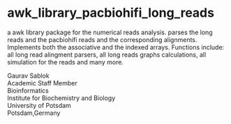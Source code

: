 # awk_library_pacbiohifi_long_reads
a awk library package for the numerical reads analysis. parses the long reads and the pacbiohifi reads and the corresponding alignments. Implements both the associative and the indexed arrays. Functions include: all long read alingment parsers, all long reads graphs calculations, all simulation for the reads and many more. 

Gaurav Sablok \
Academic Staff Member \
Bioinformatics \
Institute for Biochemistry and Biology \
University of Potsdam \
Potsdam,Germany
